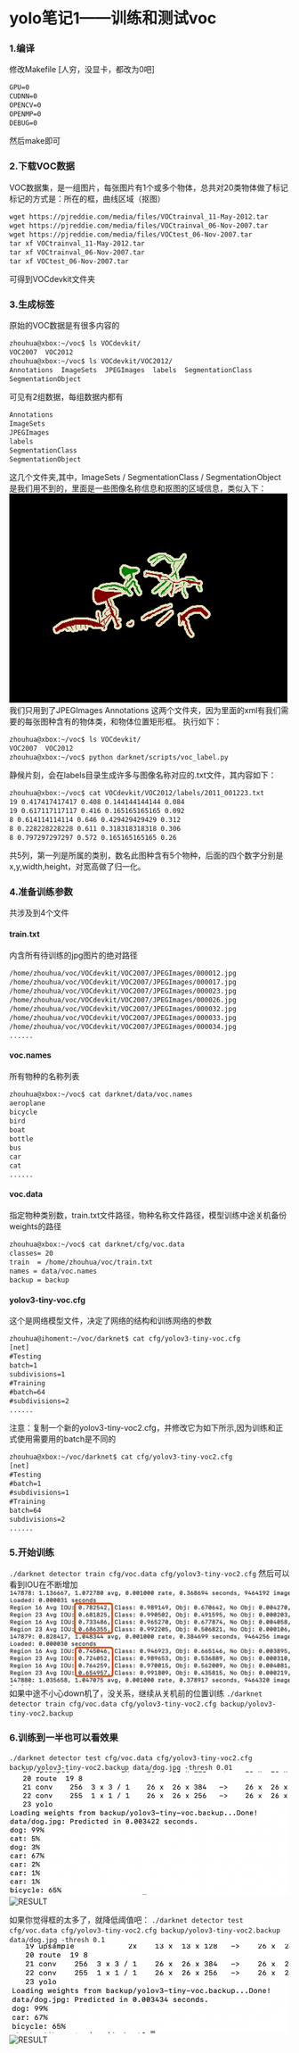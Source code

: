 # yolo笔记1——训练和测试voc
### 1.编译
修改Makefile [人穷，没显卡，都改为0吧]

```
GPU=0
CUDNN=0
OPENCV=0
OPENMP=0
DEBUG=0
```
然后make即可
### 2.下载VOC数据
VOC数据集，是一组图片，每张图片有1个或多个物体，总共对20类物体做了标记
标记的方式是：所在的框，曲线区域（抠图）
```
wget https://pjreddie.com/media/files/VOCtrainval_11-May-2012.tar
wget https://pjreddie.com/media/files/VOCtrainval_06-Nov-2007.tar
wget https://pjreddie.com/media/files/VOCtest_06-Nov-2007.tar
tar xf VOCtrainval_11-May-2012.tar
tar xf VOCtrainval_06-Nov-2007.tar
tar xf VOCtest_06-Nov-2007.tar
```
可得到VOCdevkit文件夹
### 3.生成标签
原始的VOC数据是有很多内容的
```
zhouhua@xbox:~/voc$ ls VOCdevkit/
VOC2007  VOC2012
zhouhua@xbox:~/voc$ ls VOCdevkit/VOC2012/
Annotations  ImageSets  JPEGImages  labels  SegmentationClass  SegmentationObject
```
可见有2组数据，每组数据内都有

```
Annotations
ImageSets
JPEGImages
labels
SegmentationClass
SegmentationObject
```
这几个文件夹,其中，ImageSets / SegmentationClass / SegmentationObject 是我们用不到的，里面是一些图像名称信息和抠图的区域信息，类似入下：
![抠图](./2011_002223.png)
我们只用到了JPEGImages Annotations 这两个文件夹，因为里面的xml有我们需要的每张图种含有的物体类，和物体位置矩形框。
执行如下：

```
zhouhua@xbox:~/voc$ ls VOCdevkit/
VOC2007  VOC2012
zhouhua@xbox:~/voc$ python darknet/scripts/voc_label.py 
```
静候片刻，会在labels目录生成许多与图像名称对应的.txt文件，其内容如下：

```
zhouhua@xbox:~/voc$ cat VOCdevkit/VOC2012/labels/2011_001223.txt 
19 0.417417417417 0.408 0.144144144144 0.084
19 0.617117117117 0.416 0.165165165165 0.092
8 0.614114114114 0.646 0.429429429429 0.312
8 0.228228228228 0.611 0.318318318318 0.306
8 0.797297297297 0.572 0.165165165165 0.26
```
共5列，第一列是所属的类别，数名此图种含有5个物种，后面的四个数字分别是x,y,width,height，对宽高做了归一化。
### 4.准备训练参数
共涉及到4个文件
#### train.txt
内含所有待训练的jpg图片的绝对路径
```
/home/zhouhua/voc/VOCdevkit/VOC2007/JPEGImages/000012.jpg
/home/zhouhua/voc/VOCdevkit/VOC2007/JPEGImages/000017.jpg
/home/zhouhua/voc/VOCdevkit/VOC2007/JPEGImages/000023.jpg
/home/zhouhua/voc/VOCdevkit/VOC2007/JPEGImages/000026.jpg
/home/zhouhua/voc/VOCdevkit/VOC2007/JPEGImages/000032.jpg
/home/zhouhua/voc/VOCdevkit/VOC2007/JPEGImages/000033.jpg
/home/zhouhua/voc/VOCdevkit/VOC2007/JPEGImages/000034.jpg
......
```
#### voc.names
所有物种的名称列表
```
zhouhua@xbox:~/voc$ cat darknet/data/voc.names 
aeroplane
bicycle
bird
boat
bottle
bus
car
cat
......

```


#### voc.data  
指定物种类别数，train.txt文件路径，物种名称文件路径，模型训练中途关机备份weights的路径
```
zhouhua@xbox:~/voc$ cat darknet/cfg/voc.data 
classes= 20
train  = /home/zhouhua/voc/train.txt
names = data/voc.names
backup = backup
```
#### yolov3-tiny-voc.cfg 
这个是网络模型文件，决定了网络的结构和训练网络的参数

```
zhouhua@ihoment:~/voc/darknet$ cat cfg/yolov3-tiny-voc.cfg 
[net]
#Testing
batch=1
subdivisions=1
#Training
#batch=64
#subdivisions=2
......
```

注意：复制一个新的yolov3-tiny-voc2.cfg，并修改它为如下所示,因为训练和正式使用需要用的batch是不同的
```
zhouhua@xbox:~/voc/darknet$ cat cfg/yolov3-tiny-voc2.cfg 
[net]
#Testing
#batch=1
#subdivisions=1
#Training
batch=64
subdivisions=2
......
```
### 5.开始训练
`./darknet detector train cfg/voc.data cfg/yolov3-tiny-voc2.cfg`
然后可以看到IOU在不断增加
![IOU](./IOU.png)
如果中途不小心down机了，没关系，继续从关机前的位置训练
`./darknet detector train cfg/voc.data cfg/yolov3-tiny-voc2.cfg backup/yolov3-tiny-voc2.backup`

### 6.训练到一半也可以看效果
`./darknet detector test cfg/voc.data cfg/yolov3-tiny-voc2.cfg backup/yolov3-tiny-voc2.backup data/dog.jpg -thresh 0.01`
![RESULT](./RESULT.png)
![RESULT](./predictions_001.png)

如果你觉得框的太多了，就降低阈值吧：
`./darknet detector test cfg/voc.data cfg/yolov3-tiny-voc2.cfg backup/yolov3-tiny-voc2.backup data/dog.jpg -thresh 0.1`
![RESULT](./RESULT2.png)
![RESULT](./predictions_03.png)


